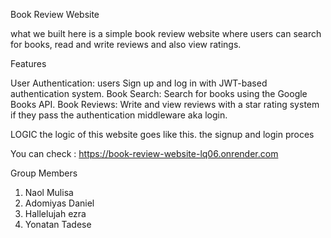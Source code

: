 Book Review Website


what we built here is a simple book review website where users can search for books, read and write reviews and also view ratings.

Features

User Authentication: users Sign up and log in with JWT-based authentication system.
Book Search: Search for books using the Google Books API.
Book Reviews: Write and view reviews with a star rating system if they pass the authentication middleware aka login.


LOGIC
the logic of this website goes like this. the signup and login proces

You can check : https://book-review-website-lq06.onrender.com

Group Members
1. Naol Mulisa
2. Adomiyas Daniel
3. Hallelujah ezra
4. Yonatan Tadese
